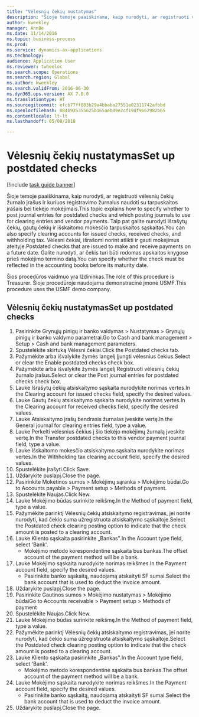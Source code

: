 ```yaml
--- 
title: "Vėlesnių čekių nustatymas"
description: "Šioje temoje paaiškinama, kaip nurodyti, ar registruoti vėlesnių čekių žurnalo įrašus ir kuriuos registravimo žurnalus naudoti su tarpuskaitos įrašais bei tiekėjo mokėjimais."
author: kweekley
manager: AnnBe
ms.date: 11/14/2016
ms.topic: business-process
ms.prod: 
ms.service: dynamics-ax-applications
ms.technology: 
audience: Application User
ms.reviewer: twheeloc
ms.search.scope: Operations
ms.search.region: Global
ms.author: kweekley
ms.search.validFrom: 2016-06-30
ms.dyn365.ops.version: AX 7.0.0
ms.translationtype: HT
ms.sourcegitcommit: efcb77ff883b29a4bbaba27551e02311742afbbd
ms.openlocfilehash: 084b935355625b165aeb09e2cf19df9662982b65
ms.contentlocale: lt-lt
ms.lasthandoff: 05/08/2018

---
```

# <a name="set-up-postdated-checks"></a><span data-ttu-id="ecbad-103">Vėlesnių čekių nustatymas</span><span class="sxs-lookup"><span data-stu-id="ecbad-103">Set up postdated checks</span></span>

[!include [task guide banner](../../includes/task-guide-banner.md)]

<span data-ttu-id="ecbad-104">Šioje temoje paaiškinama, kaip nurodyti, ar registruoti vėlesnių čekių žurnalo įrašus ir kuriuos registravimo žurnalus naudoti su tarpuskaitos įrašais bei tiekėjo mokėjimais.</span><span class="sxs-lookup"><span data-stu-id="ecbad-104">This topic explains how to specify whether to post journal entries for postdated checks and which posting journals to use for clearing entries and vendor payments.</span></span> <span data-ttu-id="ecbad-105">Taip pat galite nurodyti išrašytų čekių, gautų čekių ir išskaitomo mokesčio tarpuskaitos sąskaitas.</span><span class="sxs-lookup"><span data-stu-id="ecbad-105">You can also specify clearing accounts for issued checks, received checks, and withholding tax.</span></span> <span data-ttu-id="ecbad-106">Vėlesni čekiai, išrašomi norint atlikti ir gauti mokėjimus ateityje.</span><span class="sxs-lookup"><span data-stu-id="ecbad-106">Postdated checks that are issued to make and receive payments on a future date.</span></span> <span data-ttu-id="ecbad-107">Galite nurodyti, ar čekis turi būti rodomas apskaitos knygose prieš mokėjimo termino datą.</span><span class="sxs-lookup"><span data-stu-id="ecbad-107">You can specify whether the check must be reflected in the accounting books before its maturity date.</span></span>



<span data-ttu-id="ecbad-108">Šios procedūros vaidmuo yra Iždininkas.</span><span class="sxs-lookup"><span data-stu-id="ecbad-108">The role of this procedure is Treasurer.</span></span> <span data-ttu-id="ecbad-109">Šioje procedūroje naudojama demonstracinė įmonė USMF.</span><span class="sxs-lookup"><span data-stu-id="ecbad-109">This procedure uses the USMF demo company.</span></span>


## <a name="set-up-postdated-checks"></a><span data-ttu-id="ecbad-110">Vėlesnių čekių nustatymas</span><span class="sxs-lookup"><span data-stu-id="ecbad-110">Set up postdated checks</span></span>
1. <span data-ttu-id="ecbad-111">Pasirinkite Grynųjų pinigų ir banko valdymas > Nustatymas > Grynųjų pinigų ir banko valdymo parametrai.</span><span class="sxs-lookup"><span data-stu-id="ecbad-111">Go to Cash and bank management > Setup > Cash and bank management parameters.</span></span>
2. <span data-ttu-id="ecbad-112">Spustelėkite skirtuką Vėlesni čekiai.</span><span class="sxs-lookup"><span data-stu-id="ecbad-112">Click the Postdated checks tab.</span></span>
3. <span data-ttu-id="ecbad-113">Pažymėkite arba išvalykite žymės langelį Įjungti vėlesnius čekius.</span><span class="sxs-lookup"><span data-stu-id="ecbad-113">Select or clear the Enable postdated checks check box.</span></span>
4. <span data-ttu-id="ecbad-114">Pažymėkite arba išvalykite žymės langelį Registruoti vėlesnių čekių žurnalo įrašus.</span><span class="sxs-lookup"><span data-stu-id="ecbad-114">Select or clear the Post journal entries for postdated checks check box.</span></span>
5. <span data-ttu-id="ecbad-115">Lauke Išrašytų čekių atsiskaitymo sąskaita nurodykite norimas vertes.</span><span class="sxs-lookup"><span data-stu-id="ecbad-115">In the Clearing account for issued checks field, specify the desired values.</span></span>
6. <span data-ttu-id="ecbad-116">Lauke Gautų čekių atsiskaitymo sąskaita nurodykite norimas vertes.</span><span class="sxs-lookup"><span data-stu-id="ecbad-116">In the Clearing account for received checks field, specify the desired values.</span></span>
7. <span data-ttu-id="ecbad-117">Lauke Atsiskaitymo įrašų bendrasis žurnalas įveskite vertę.</span><span class="sxs-lookup"><span data-stu-id="ecbad-117">In the General journal for clearing entries field, type a value.</span></span>
8. <span data-ttu-id="ecbad-118">Lauke Perkelti vėlesnius čekius į šio tiekėjo mokėjimų žurnalą įveskite vertę.</span><span class="sxs-lookup"><span data-stu-id="ecbad-118">In the Transfer postdated checks to this vendor payment journal field, type a value.</span></span>
9. <span data-ttu-id="ecbad-119">Lauke Išskaitomo mokesčio atsiskaitymo sąskaita nurodykite norimas vertes.</span><span class="sxs-lookup"><span data-stu-id="ecbad-119">In the Withholding tax clearing account field, specify the desired values.</span></span>
10. <span data-ttu-id="ecbad-120">Spustelėkite Įrašyti.</span><span class="sxs-lookup"><span data-stu-id="ecbad-120">Click Save.</span></span>
11. <span data-ttu-id="ecbad-121">Uždarykite puslapį.</span><span class="sxs-lookup"><span data-stu-id="ecbad-121">Close the page.</span></span>
12. <span data-ttu-id="ecbad-122">Pasirinkite Mokėtinos sumos > Mokėjimų sąranka > Mokėjimo būdai.</span><span class="sxs-lookup"><span data-stu-id="ecbad-122">Go to Accounts payable > Payment setup > Methods of payment.</span></span>
13. <span data-ttu-id="ecbad-123">Spustelėkite Naujas.</span><span class="sxs-lookup"><span data-stu-id="ecbad-123">Click New.</span></span>
14. <span data-ttu-id="ecbad-124">Lauke Mokėjimo būdas surinkite reikšmę.</span><span class="sxs-lookup"><span data-stu-id="ecbad-124">In the Method of payment field, type a value.</span></span>
15. <span data-ttu-id="ecbad-125">Pažymėkite parinktį Vėlesnių čekių atsiskaitymo registravimas, jei norite nurodyti, kad čekio suma užregistruota atsiskaitymo sąskaitoje.</span><span class="sxs-lookup"><span data-stu-id="ecbad-125">Select the Postdated check clearing posting option to indicate that the check amount is posted to a clearing account.</span></span>
16. <span data-ttu-id="ecbad-126">Lauke Kliento sąskaita pasirinkite „Bankas‟.</span><span class="sxs-lookup"><span data-stu-id="ecbad-126">In the Account type field, select 'Bank'.</span></span>
    * <span data-ttu-id="ecbad-127">Mokėjimo metodo korespondentinė sąskaita bus bankas.</span><span class="sxs-lookup"><span data-stu-id="ecbad-127">The offset account of the payment method will be a bank.</span></span>  
17. <span data-ttu-id="ecbad-128">Lauke Mokėjimo sąskaita nurodykite norimas reikšmes.</span><span class="sxs-lookup"><span data-stu-id="ecbad-128">In the Payment account field, specify the desired values.</span></span>
    * <span data-ttu-id="ecbad-129">Pasirinkite banko sąskaitą, naudojamą atskaityti SF sumai.</span><span class="sxs-lookup"><span data-stu-id="ecbad-129">Select the bank account that is used to deduct the invoice amount.</span></span>  
18. <span data-ttu-id="ecbad-130">Uždarykite puslapį.</span><span class="sxs-lookup"><span data-stu-id="ecbad-130">Close the page.</span></span>
19. <span data-ttu-id="ecbad-131">Pasirinkite Gautinos sumos > Mokėjimo nustatymas > Mokėjimo būdai</span><span class="sxs-lookup"><span data-stu-id="ecbad-131">Go to Accounts receivable > Payment setup > Methods of payment</span></span>
20. <span data-ttu-id="ecbad-132">Spustelėkite Naujas.</span><span class="sxs-lookup"><span data-stu-id="ecbad-132">Click New.</span></span>
21. <span data-ttu-id="ecbad-133">Lauke Mokėjimo būdas surinkite reikšmę.</span><span class="sxs-lookup"><span data-stu-id="ecbad-133">In the Method of payment field, type a value.</span></span>
22. <span data-ttu-id="ecbad-134">Pažymėkite parinktį Vėlesnių čekių atsiskaitymo registravimas, jei norite nurodyti, kad čekio suma užregistruota atsiskaitymo sąskaitoje.</span><span class="sxs-lookup"><span data-stu-id="ecbad-134">Select the Postdated check clearing posting option to indicate that the check amount is posted to a clearing account.</span></span>
23. <span data-ttu-id="ecbad-135">Lauke Kliento sąskaita pasirinkite „Bankas‟.</span><span class="sxs-lookup"><span data-stu-id="ecbad-135">In the Account type field, select 'Bank'.</span></span>
    * <span data-ttu-id="ecbad-136">Mokėjimo metodo korespondentinė sąskaita bus bankas.</span><span class="sxs-lookup"><span data-stu-id="ecbad-136">The offset account of the payment method will be a bank.</span></span>  
24. <span data-ttu-id="ecbad-137">Lauke Mokėjimo sąskaita nurodykite norimas reikšmes.</span><span class="sxs-lookup"><span data-stu-id="ecbad-137">In the Payment account field, specify the desired values.</span></span>
    * <span data-ttu-id="ecbad-138">Pasirinkite banko sąskaitą, naudojamą atskaityti SF sumai.</span><span class="sxs-lookup"><span data-stu-id="ecbad-138">Select the bank account that is used to deduct the invoice amount.</span></span>  
25. <span data-ttu-id="ecbad-139">Uždarykite puslapį.</span><span class="sxs-lookup"><span data-stu-id="ecbad-139">Close the page.</span></span>


